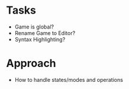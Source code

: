 # Tasks
- Game is global?
- Rename Game to Editor?
- Syntax Highlighting?

# Approach
- How to handle states/modes and operations